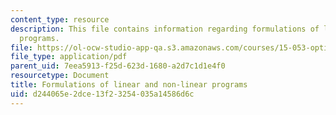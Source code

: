 ```yaml
---
content_type: resource
description: This file contains information regarding formulations of linear and non-linear
  programs.
file: https://ol-ocw-studio-app-qa.s3.amazonaws.com/courses/15-053-optimization-methods-in-management-science-spring-2013/d244065e2dce13f23254035a14586d6c_MIT15_053S13_lec2.pdf
file_type: application/pdf
parent_uid: 7eea5913-f25d-623d-1680-a2d7c1d1e4f0
resourcetype: Document
title: Formulations of linear and non-linear programs
uid: d244065e-2dce-13f2-3254-035a14586d6c
---
```

